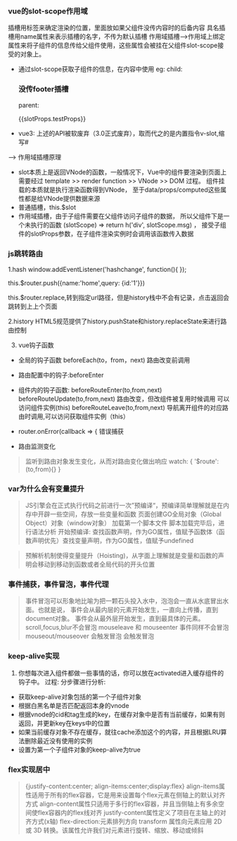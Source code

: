 ### vue的slot-scope作用域
插槽用<slot>标签来确定渲染的位置，里面放如果父组件没传内容时的后备内容
具名插槽用name属性来表示插槽的名字，不传为默认插槽
作用域插槽-->作用域上绑定属性来将子组件的信息传给父组件使用，这些属性会被挂在父组件slot-scope接受的对象上。
+ 通过slot-scope获取子组件的信息，在内容中使用
eg: child:  <slot name="footer" testProps="子组件的值">
          <h3>没传footer插槽</h3>
        </slot>
        
    parent:
     <div slot="footer" slot-scope="slotProps">
        {{slotProps.testProps}}
    </div>

+ vue3: 上述的API被软废弃（3.0正式废弃），取而代之的是内置指令v-slot,缩写#

--> 作用域插槽原理
+ slot本质上是返回VNode的函数，一般情况下，Vue中的组件要渲染到页面上需要经过
template >> render function >> VNode >> DOM 过程。 
组件挂载的本质就是执行渲染函数得到VNode，
至于data/props/computed这些属性都是给VNode提供数据来源
+ 普通插槽，this.$slot
+ 作用域插槽，由于子组件需要在父组件访问子组件的数据，
所以父组件下是一个未执行的函数 (slotScope) => return h('div', slotScope.msg) ，
接受子组件的slotProps参数，在子组件渲染实例时会调用该函数传入数据

### js跳转路由
1.hash
window.addEventListener('hashchange', function(){ });

this.$router.push({name:'home',query: {id:'1'}})

this.$router.replace,转到指定url路径，但是history栈中不会有记录，点击返回会跳转到上上个页面 

2.history
HTML5规范提供了history.pushState和history.replaceState来进行路由控制

3. vue钩子函数
+ 全局的钩子函数 
beforeEach(to，from，next) 路由改变前调用 
+ 路由配置中的钩子:beforeEnter 
+ 组件内的钩子函数:
beforeRouteEnter(to,from,next) 
beforeRouteUpdate(to,from,next) 路由改变，但改组件被复用时候调用 可以访问组件实例(this)
beforeRouteLeave(to,from,next) 导航离开组件的对应路由时调用,可以访问获取组件实例（this）
+ router.onError(callback => { 错误捕获


+ 路由监测变化
> 监听到路由对象发生变化，从而对路由变化做出响应 
 watch: { 
        '$route':(to,from){}
        }

### var为什么会有变量提升
> JS引擎会在正式执行代码之前进行一次”预编译“，预编译简单理解就是在内存中开辟一些空间，存放一些变量和函数
> 页面创建GO全局对象（Global Object）对象（window对象）
> 加载第一个脚本文件
> 脚本加载完毕后，进行语法分析
> 开始预编译: 查找函数声明，作为GO属性，值赋予函数体（函数声明优先）查找变量声明，作为GO属性，值赋予undefined

> 预解析机制使得变量提升（Hoisting)，从字面上理解就是变量和函数的声明会移动到移动到函数或者全局代码的开头位置

### 事件捕获，事件冒泡，事件代理
> 事件冒泡可以形象地比喻为把一颗石头投入水中，泡泡会一直从水底冒出水面。也就是说，
事件会从最内层的元素开始发生，一直向上传播，直到document对象。
> 事件会从最外层开始发生，直到最具体的元素。
> scroll,focus,blur不会冒泡
> mouseleave 和 mouseenter 事件同样不会冒泡
> mouseout/mouseover 会触发冒泡 会触发冒泡 

### keep-alive实现
1. 你想每次进入组件都做一些事情的话，你可以放在activated进入缓存组件的钩子中。
过程:
分步骤进行分析:
+ 获取keep-alive对象包括的第一个子组件对象
+ 根据白黑名单是否匹配返回本身的vnode
+ 根据vnode的cid和tag生成的key，在缓存对象中是否有当前缓存，如果有则返回，并更新key在keys中的位置
+ 如果当前缓存对象不存在缓存，就往cache添加这个的内容，并且根据LRU算法删除最近没有使用的实例
+ 设置为第一个子组件对象的keep-alive为true

### flex实现居中
> {justify-content:center; align-items:center;display:flex}
> align-items属性适用于所有的flex容器，它是用来设置每个flex元素在侧轴上的默认对齐方式
> align-content属性只适用于多行的flex容器，并且当侧轴上有多余空间使flex容器内的flex线对齐
> justify-content属性定义了项目在主轴上的对齐方式(x轴)
> flex-direction:元素排列方向
> transform 属性向元素应用 2D 或 3D 转换。该属性允许我们对元素进行旋转、缩放、移动或倾斜
